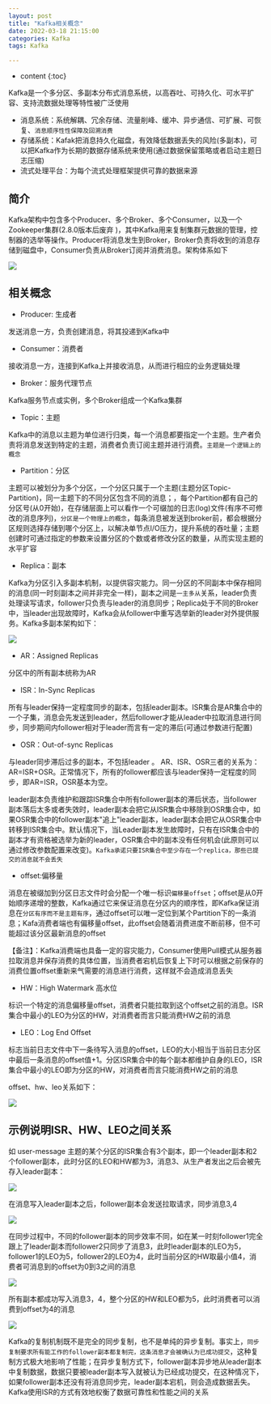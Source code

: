 ```yaml
---
layout: post
title: "Kafka相关概念"
date: 2022-03-18 21:15:00
categories: Kafka
tags: Kafka

---
```


* content
{:toc}


Kafka是一个多分区、多副本分布式消息系统，以高吞吐、可持久化、可水平扩容、支持流数据处理等特性被广泛使用

- 消息系统：系统解耦、冗余存储、流量削峰、缓冲、异步通信、可扩展、可恢复、`消息顺序性性保障及回溯消费`
- 存储系统：Kafak把消息持久化磁盘，有效降低数据丢失的风险(多副本)，可以把Kafka作为长期的数据存储系统来使用(通过数据保留策略或者启动主题日志压缩)
- 流式处理平台：为每个流式处理框架提供可靠的数据来源




## 简介

Kafka架构中包含多个Producer、多个Broker、多个Consumer，以及一个Zookeeper集群(2.8.0版本后废弃 )，其中Kafka用来复制集群元数据的管理，控制器的选举等操作。Producer将消息发生到Broker，Broker负责将收到的消息存储到磁盘中，Consumer负责从Broker订阅并消费消息。架构体系如下

![](/img/post.img/kafka/Kafka-system.png)



## 相关概念

- Producer:  生成者

发送消息一方，负责创建消息，将其投递到Kafka中

- Consumer：消费者

接收消息一方，连接到Kafka上并接收消息，从而进行相应的业务逻辑处理

- Broker：服务代理节点

Kafka服务节点或实例，多个Broker组成一个Kafka集群

- Topic：主题

Kafka中的消息以主题为单位进行归类，每一个消息都要指定一个主题。生产者负责将消息发送到特定的主题，消费者负责订阅主题并进行消费。`主题是一个逻辑上的概念`

- Partition：分区

主题可以被划分为多个分区，一个分区只属于一个主题(主题分区Topic-Partition)，同一主题下的不同分区包含不同的消息；，每个Partition都有自己的分区号(从0开始)，在存储层面上可以看作一个可缀加的日志(log)文件(有序不可修改的消息序列)，`分区是一个物理上的概念`，每条消息被发送到broker前，都会根据分区规则选择存储到哪个分区上，以解决单节点I/O压力，提升系统的吞吐量；主题创建时可通过指定的参数来设置分区的个数或者修改分区的数量，从而实现主题的水平扩容

- Replica：副本

Kafka为分区引入多副本机制，以提供容灾能力。同一分区的不同副本中保存相同的消息(同一时刻副本之间并非完全一样)，副本之间是`一主多从`关系，leader负责处理读写请求，follower只负责与leader的消息同步；Replica处于不同的Broker中，当leader出现故障时，Kafka会从follower中重写选举新的leader对外提供服务。Kafka多副本架构如下：

![](/img/post.img/kafka/Kafka-partition-replica.png)

- AR：Assigned Replicas

分区中的所有副本统称为AR

- ISR：In-Sync Replicas

所有与leader保持一定程度同步的副本，包括leader副本。ISR集合是AR集合中的一个子集，消息会先发送到leader，然后follower才能从leader中拉取消息进行同步，同步期间内follower相对于leader而言有一定的滞后(可通过参数进行配置)

- OSR：Out-of-sync Replicas

与leader同步滞后过多的副本，不包括leader 。 AR、ISR、OSR三者的关系为：AR=ISR+OSR。正常情况下，所有的follower都应该与leader保持一定程度的同步，即AR=ISR，OSR基本为空。

leader副本负责维护和跟踪ISR集合中所有follower副本的滞后状态，当follower副本落后太多或者失效时，leader副本会把它从ISR集合中移除到OSR集合中，如果OSR集合中的follower副本"追上"leader副本，leader副本会把它从OSR集合中转移到ISR集合中。默认情况下，当Leader副本发生故障时，只有在ISR集合中的副本才有资格被选举为新的leader，OSR集合中的副本没有任何机会(此原则可以通过修改参数配置来改变)。`Kafka承诺只要ISR集合中至少存在一个replica，那些已提交的消息就不会丢失`

- offset:偏移量

消息在被缀加到分区日志文件时会分配一个唯一标识`偏移量offset`；offset是从0开始顺序递增的整数，Kafka通过它来保证消息在分区内的顺序性，即Kafka保证消息在`分区有序而不是主题有序`，通过offset可以唯一定位到某个Partition下的一条消息；Kafa消费者端也有偏移量offset，此offset会随着消费进度不断前移，但不可能超过该分区最新消息的offset

【备注】：Kafka消费端也具备一定的容灾能力，Consumer使用Pull模式从服务器拉取消息并保存消费的具体位置，当消费者宕机后恢复上下时可以根据之前保存的消费位置offset重新来气需要的消息进行消费，这样就不会造成消息丢失

- HW：High Watermark 高水位

标识一个特定的消息偏移量offset，消费者只能拉取到这个offset之前的消息。ISR集合中最小的LEO为分区的HW，对消费者而言只能消费HW之前的消息

- LEO：Log End Offset

标志当前日志文件中下一条待写入消息的offset，LEO的大小相当于当前日志分区中最后一条消息的offset值+1。分区ISR集合中的每个副本都维护自身的LEO，ISR集合中最小的LEO即为分区的HW，对消费者而言只能消费HW之前的消息

offset、hw、leo关系如下：

![](/img/post.img/kafka/Kafka-offset-hw-leo.png)

## 示例说明ISR、HW、LEO之间关系

如 user-message 主题的某个分区的ISR集合有3个副本，即一个leader副本和2个follower副本，此时分区的LEO和HW都为3，消息3、从生产者发出之后会被先存入leader副本：

![](/img/post.img/kafka/Kafka-write-message-01.png)

在消息写入leader副本之后，follower副本会发送拉取请求，同步消息3,4

![](/img/post.img/kafka/Kafka-write-message-02.png)

在同步过程中，不同的follower副本的同步效率不同，如在某一时刻follower1完全跟上了leader副本而follower2只同步了消息3，此时leader副本的LEO为5，follower1的LEO为5，follower2的LEO为4，此时当前分区的HW取最小值4，消费者可消息到的offset为0到3之间的消息

![](/img/post.img/kafka/Kafka-write-message-03.png)

所有副本都成功写入消息3，4，整个分区的HW和LEO都为5，此时消费者可以消费到offset为4的消息

![](/img/post.img/kafka/Kafka-write-message-04.png)

Kafka的复制机制既不是完全的同步复制，也不是单纯的异步复制。事实上，`同步复制要求所有能工作的follower副本都复制完，这条消息才会被确认为已成功提交`，这种复制方式极大地影响了性能；在异步复制方式下，follower副本异步地从leader副本中复制数据，数据只要被leader副本写入就被认为已经成功提交，在这种情况下，如果follower副本还没有将消息同步完，leader副本宕机，则会造成数据丢失。Kafka使用ISR的方式有效地权衡了数据可靠性和性能之间的关系




